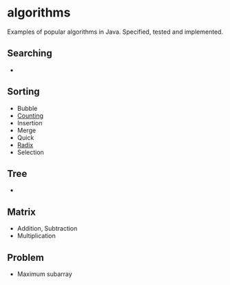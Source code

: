 # algorithms
Examples of popular algorithms in Java. Specified, tested and implemented.
##  Searching
-
##  Sorting
- Bubble
- [Counting](docs/sortings/counting-sort.md)
- Insertion
- Merge
- Quick
- [Radix](docs/sortings/radix-sort.md)
- Selection
##  Tree
-
##  Matrix
- Addition, Subtraction
- Multiplication
##  Problem
- Maximum subarray
